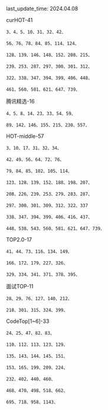 last_update_time: 2024.04.08

curHOT-41

    3、4、5、10、31、32、42、
    
    56、76、78、84、85、114、124、
    
    128、139、146、148、152、208、215、
    
    239、253、287、297、300、301、312、
    
    322、338、347、394、399、406、448、
    
    461、560、581、621、647、739、

腾讯精选-16

    4、5、8、14、23、33、54、59、
    
    89、142、146、155、215、230、557、

HOT-middle-57

    3、10、17、31、32、34、
    
    42、49、56、64、72、76、
    
    79、84、85、102、105、114、
    
    123、128、139、152、188、198、207、
    
    208、226、239、253、279、283、287、
    
    297、300、301、309、312、322、337
    
    338、347、394、399、406、416、437、
    
    448、538、543、560、581、621、647、739、

TOP2.0-17

    41、44、73、116、134、149、
    
    166、172、179、227、326、
    
    329、334、341、371、378、395、

面试TOP-11

    28、29、76、127、140、212、
    
    218、301、315、324、399、

CodeTop[1~6]-33

    24、25、47、82、83、
    
    110、112、113、123、129、
    
    135、143、144、145、151、
    
    153、165、199、209、224、
    
    232、402、440、460、
    
    468、470、498、518、662、
    
    695、718、958、1143、